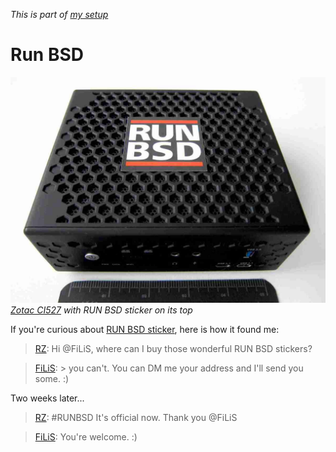 _This is part of [my setup](/setup.html)_

# Run BSD

![Zotac CI527](/zotac-ci527.jpeg)
_[Zotac CI527](/zotac-ci527.html) with RUN BSD sticker on its top_

If you're curious about [RUN BSD sticker](http://runbsd.info/),
here is how it found me:

> [RZ](https://mobile.twitter.com/romanzolotarev/status/925424605367623680
"31 Oct 2017"): Hi @FiLiS, where can I buy those wonderful RUN BSD
stickers?

> [FiLiS](https://mobile.twitter.com/FiLiS/status/925425396941770755
"31 Oct 2017"): > you can't. You can DM me your address and I'll
send you some. :)

Two weeks later...

> [RZ](https://mobile.twitter.com/romanzolotarev/status/931467864896409600
"17 Nov 2017"): #RUNBSD It's official now. Thank you @FiLiS

> [FiLiS](https://mobile.twitter.com/FiLiS/status/931619067185811459
"17 Nov 2017"): You're welcome. :)
